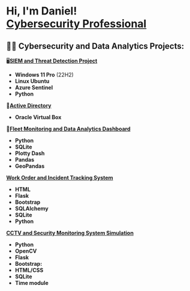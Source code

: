 <h1>Hi, I'm Daniel! <br/><a href="https://www.linkedin.com/in/danielferrercy/">Cybersecurity Professional</a>
<h2>👨‍💻 Cybersecurity and Data Analytics Projects:</h2>

:desktop_computer:<b>[SIEM and Threat Detection Project](https://github.com/danielferrer7/SIEM-and-Threat-Intelligence-Feed/tree/main)</b>
- <b>Windows 11 Pro</b> (22H2)
- <b>Linux Ubuntu</b>
- <b>Azure Sentinel<b>
- <b>Python<b>
</b>
</b>

:busts_in_silhouette:<b>[Active Directory](https://github.com/danielferrer7/Active-Directory)</b>
- <b>Oracle Virtual Box<b>
</b>
</b>

:car:<b>[Fleet Monitoring and Data Analytics Dashboard](https://github.com/danielferrer7/Fleet-Monitoring-and-Data-Analytics-Dashboard)
- <b>Python<b>
- <b>SQLite<b>
- <b>Plotty Dash<b>
- <b>Pandas<b>
- <b>GeoPandas<b>
</b>
</b>

[Work Order and Incident Tracking System
](https://github.com/danielferrer7/Work-Order-and-Incident-Tracking-System)

- HTML
- Flask
- Bootstrap
- SQLAlchemy
- SQLite
- Python
</b>
</b>

[CCTV and Security Monitoring System Simulation](https://github.com/danielferrer7/CCTV-and-Security-Monitoring-System-Simulation/blob/main/README.md)    


- Python
- OpenCV
- Flask
- Bootstrap:
- HTML/CSS
- SQLite
- Time module
